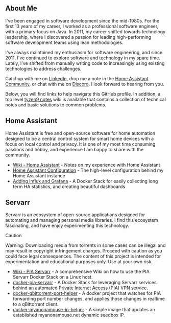 ## About Me
I've been engaged in software development since the mid-1980s. For the first 13 years of my career, I worked as a professional software engineer, with a primary focus on Java. In 2011, my career shifted towards technology leadership, where I discovered a passion for leading high-performing software development teams using lean methodologies.

I've always maintained my enthusiasm for software engineering, and since 2011, I've continued to explore software and technology in my spare time. Lately, I've shifted from manually writing code to increasingly using existing technologies to address challenges.

Catchup with me on [LinkedIn](https://www.linkedin.com/in/steventheisen/), drop me a note in the [Home Assistant Community](https://community.home-assistant.io/), or chat with me on [Discord](https://discordapp.com/users/1068267562988740689). I look forward to hearing from you.

Below, you will find links to help navigate this GitHub profile. 
In addition, a top level [tyzen9 notes](https://github.com/tyzen9/tyzen9/wiki) wiki is available that contains a collection of technical notes and basic solutions to common problems.

## Home Assistant
Home Assistant is free and open-source software for home automation designed to be a central control system for smart home devices with a focus on local control and privacy. 
It is one of my most time consuming passions and hobby, and experience I am happy to share with the community.
- [Wiki - Home Assistant](https://github.com/tyzen9/homeassistant-config/wiki#-home-assistant-wiki) - Notes on my experience with Home Assistant
- [Home Assistant Configuration](https://github.com/tyzen9/homeassistant-config) - The high-level configuration behind my Home Assistant instance
- [Adding Influx and Grafana](https://github.com/tyzen9/docker-ha-influxdb-grafana) - A Docker Stack for easily collecting long term HA statistics, and creating beautiful dashboards 

## Servarr
Servarr is an ecosystem of open-source applications designed for automating and managing personal media libraries. 
I find this ecosystem fascinating, and have enjoy experimenting this technology. 

> [!CAUTION]
> Warning: Downloading media from torrents in some cases can be illegal and may result in copyright infringement charges. 
> Proceed with caution as you could face legal consequences. 
> The content of this project is intended for experimentation and educational purposes only. Use at your own risk.

- [Wiki - PIA Servarr](https://github.com/tyzen9/docker-pia-servarr/wiki) - A comprehensive Wiki on how to use the PIA Servarr Docker Stack on a Linux host.
- [docker-pia-servarr](https://github.com/tyzen9/docker-pia-servarr) - A Docker Stack for leveraging Servarr services behind an automated [Private Internet Access](https://www.privateinternetaccess.com/) (PIA) VPN service.
- [docker-qbittorrent-port-helper](https://github.com/tyzen9/docker-qbittorrent-port-helper) - A docker project that watches for PIA forwarding port number changes, and applies those changes in realtime to a qBittorrent client.
- [docker-myanonamouse-ip-helper](https://github.com/tyzen9/docker-myanonamouse-ip-helper) - A simple image that updates an established myanonamouse.net dynamic seedbox IP.